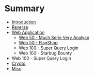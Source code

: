 # Summary

* [Introduction](README.md)
* [Reverse](chapter1.md)
* [Web Application](web_application.md)
   * [Web 50 - Much Serie Very Analyse](web_50_-_much_serie_very_analyse.md)
   * [Web 50 - FlagShop](web_50_-_flagshop.md)
   * [Web 100 - Super Query Login](web_100_-_super_query_login.md)
   * Web 100 - Starbug Bounty
* Web 100 - Super Query Login
* [Crypto](crypto.md)
* [Misc](misc.md)

